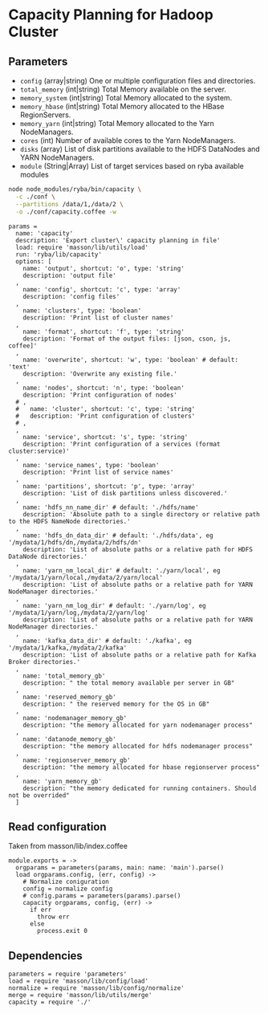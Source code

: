 
# Capacity Planning for Hadoop Cluster

## Parameters

*   `config` (array|string)
    One or multiple configuration files and directories.
*   `total_memory` (int|string)
    Total Memory available on the server.
*   `memory_system` (int|string)
    Total Memory allocated to the system.
*   `memory_hbase` (int|string)
    Total Memory allocated to the HBase RegionServers.
*   `memory_yarn` (int|string)
    Total Memory allocated to the Yarn NodeManagers.
*   `cores` (int)
    Number of available cores to the Yarn NodeManagers.
*   `disks` (array)
    List of disk partitions available to the HDFS DataNodes and YARN NodeManagers.
*   `module` (String|Array)
    List of target services based on ryba available modules

```bash
node node_modules/ryba/bin/capacity \
  -c ./conf \
  --partitions /data/1,/data/2 \
  -o ./conf/capacity.coffee -w
```

    params =
      name: 'capacity'
      description: 'Export cluster\' capacity planning in file'
      load: require 'masson/lib/utils/load'
      run: 'ryba/lib/capacity'
      options: [
        name: 'output', shortcut: 'o', type: 'string'
        description: 'output file'
      ,
        name: 'config', shortcut: 'c', type: 'array'
        description: 'config files'
      ,
        name: 'clusters', type: 'boolean'
        description: 'Print list of cluster names'
      ,
        name: 'format', shortcut: 'f', type: 'string'
        description: 'Format of the output files: [json, cson, js, coffee]'
      ,
        name: 'overwrite', shortcut: 'w', type: 'boolean' # default: 'text'
        description: 'Overwrite any existing file.'
      ,
        name: 'nodes', shortcut: 'n', type: 'boolean'
        description: 'Print configuration of nodes'
      # ,
      #   name: 'cluster', shortcut: 'c', type: 'string'
      #   description: 'Print configuration of clusters'
      # ,
      ,
        name: 'service', shortcut: 's', type: 'string'
        description: 'Print configuration of a services (format cluster:service)'
      ,
        name: 'service_names', type: 'boolean'
        description: 'Print list of service names'
      ,
        name: 'partitions', shortcut: 'p', type: 'array'
        description: 'List of disk partitions unless discovered.'
      ,
        name: 'hdfs_nn_name_dir' # default: './hdfs/name'
        description: 'Absolute path to a single directory or relative path to the HDFS NameNode directories.'
      ,
        name: 'hdfs_dn_data_dir' # default: './hdfs/data', eg '/mydata/1/hdfs/dn,/mydata/2/hdfs/dn'
        description: 'List of absolute paths or a relative path for HDFS DataNode directories.'
      ,
        name: 'yarn_nm_local_dir' # default: './yarn/local', eg '/mydata/1/yarn/local,/mydata/2/yarn/local'
        description: 'List of absolute paths or a relative path for YARN NodeManager directories.'
      ,
        name: 'yarn_nm_log_dir' # default: './yarn/log', eg '/mydata/1/yarn/log,/mydata/2/yarn/log'
        description: 'List of absolute paths or a relative path for YARN NodeManager directories.'
      ,
        name: 'kafka_data_dir' # default: './kafka', eg '/mydata/1/kafka,/mydata/2/kafka'
        description: 'List of absolute paths or a relative path for Kafka Broker directories.'
      ,
        name: 'total_memory_gb'
        description: " the total memory available per server in GB"
      ,
        name: 'reserved_memory_gb'
        description: " the reserved memory for the OS in GB"
      ,
        name: 'nodemanager_memory_gb'
        description: "the memory allocated for yarn nodemanager process"
      ,
        name: 'datanode_memory_gb'
        description: "the memory allocated for hdfs nodemanager process"
      ,
        name: 'regionserver_memory_gb'
        description: "the memory allocated for hbase regionserver process"
      ,
        name: 'yarn_memory_gb'
        description: "the memory dedicated for running containers. Should not be overrided"
      ]

## Read configuration

Taken from masson/lib/index.coffee


    module.exports = ->
      orgparams = parameters(params, main: name: 'main').parse()
      load orgparams.config, (err, config) ->
        # Normalize coniguration
        config = normalize config
        # config.params = parameters(params).parse()
        capacity orgparams, config, (err) ->
          if err
            throw err
          else
            process.exit 0

## Dependencies

    parameters = require 'parameters'
    load = require 'masson/lib/config/load'
    normalize = require 'masson/lib/config/normalize'
    merge = require 'masson/lib/utils/merge'
    capacity = require './'
